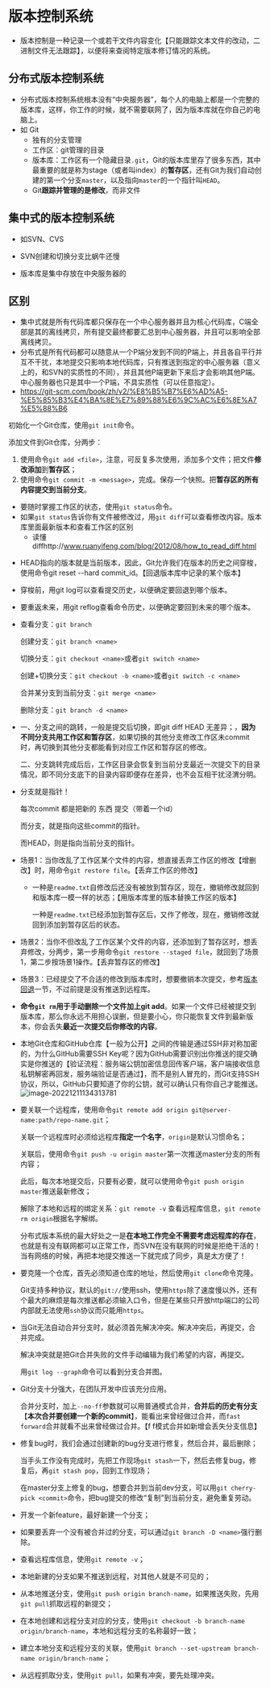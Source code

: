 # 版本控制系统

* 版本控制是一种记录一个或若干文件内容变化【只能跟踪文本文件的改动，二进制文件无法跟踪】，以便将来查阅特定版本修订情况的系统。 

## 分布式版本控制系统

* 分布式版本控制系统根本没有“中央服务器”，每个人的电脑上都是一个完整的版本库，这样，你工作的时候，就不需要联网了，因为版本库就在你自己的电脑上。
* 如 Git
  * 独有的分支管理
  * 工作区：git管理的目录
  * 版本库：工作区有一个隐藏目录`.git`，Git的版本库里存了很多东西，其中最重要的就是称为stage（或者叫index）的**暂存区**，还有Git为我们自动创建的第一个分支`master`，以及指向`master`的一个指针叫`HEAD`。
  * Git**跟踪并管理的是修改**，而非文件

## 集中式的版本控制系统

* 如SVN、CVS

* SVN创建和切换分支比蜗牛还慢

* 版本库是集中存放在中央服务器的

## 区别

* 集中式就是所有代码库都只保存在一个中心服务器并且为核心代码库，C端全部是其的离线拷贝，所有提交最终都要汇总到中心服务器，并且可以影响全部离线拷贝。
* 分布式是所有代码都可以随意从一个P端分发到不同的P端上，并且各自平行并互不干扰，本地提交只影响本地代码库，只有推送到指定的中心服务器（意义上的，和SVN的实质性的不同），并且其他P端更新下来后才会影响其他P端。中心服务器也只是其中一个P端，不具实质性（可以任意指定）。
* https://git-scm.com/book/zh/v2/%E8%B5%B7%E6%AD%A5-%E5%85%B3%E4%BA%8E%E7%89%88%E6%9C%AC%E6%8E%A7%E5%88%B6







初始化一个Git仓库，使用`git init`命令。

添加文件到Git仓库，分两步：

1. 使用命令`git add <file>`，注意，可反复多次使用，添加多个文件；把文件**修改添加**到**暂存区**；
2. 使用命令`git commit -m <message>`，完成。保存一个快照。把**暂存区的所有内容提交到当前分支**。



- 要随时掌握工作区的状态，使用`git status`命令。
- 如果`git status`告诉你有文件被修改过，用`git diff`可以查看修改内容。版本库里面最新版本和查看工作区的区别
  - 读懂diffhttp://www.ruanyifeng.com/blog/2012/08/how_to_read_diff.html



* HEAD指向的版本就是当前版本，因此，Git允许我们在版本的历史之间穿梭，使用命令git reset --hard commit_id。【回退版本库中记录的某个版本】
* 穿梭前，用git log可以查看提交历史，以便确定要回退到哪个版本。
* 要重返未来，用git reflog查看命令历史，以便确定要回到未来的哪个版本。



* 查看分支：`git branch`

  创建分支：`git branch <name>`

  切换分支：`git checkout <name>`或者`git switch <name>`

  创建+切换分支：`git checkout -b <name>`或者`git switch -c <name>`

  合并某分支到当前分支：`git merge <name>`

  删除分支：`git branch -d <name>`

* 一、分支之间的跳转，一般是提交后切换，即git diff HEAD 无差异；，**因为不同分支共用工作区和暂存区**，如果切换的其他分支修改工作区未commit时，再切换到其他分支都能看到对应工作区和暂存区的修改。

  二、分支跳转完成后后，工作区目录会恢复到当前分支最近一次提交下的目录情况，即不同分支底下的目录内容即便存在差异，也不会互相干扰泾渭分明。

* 分支就是指针！

  每次commit 都是把新的 东西 提交（带着一个id）

  而分支，就是指向这些commit的指针。

  而HEAD，则是指向当前分支的指针。



* 场景1：当你改乱了工作区某个文件的内容，想直接丢弃工作区的修改【增删改】时，用命令`git restore file`。【丢弃工作区的修改】

  * 一种是`readme.txt`自修改后还没有被放到暂存区，现在，撤销修改就回到和版本库一模一样的状态；【用版本库里的版本替换工作区的版本】

    一种是`readme.txt`已经添加到暂存区后，又作了修改，现在，撤销修改就回到添加到暂存区后的状态。

* 场景2：当你不但改乱了工作区某个文件的内容，还添加到了暂存区时，想丢弃修改，分两步，第一步用命令`git restore --staged file`，就回到了场景1，第二步按场景1操作。【丢弃暂存区的修改】

* 场景3：已经提交了不合适的修改到版本库时，想要撤销本次提交，参考[版本回退](https://www.liaoxuefeng.com/wiki/896043488029600/897013573512192)一节，不过前提是没有推送到远程库。



* **命令`git rm`用于手动删除一个文件加上git add**。如果一个文件已经被提交到版本库，那么你永远不用担心误删，但是要小心，你只能恢复文件到最新版本，你会丢失**最近一次提交后你修改的内容**。



* 本地Git仓库和GitHub仓库【一般为公开】之间的传输是通过SSH非对称加密的，为什么GitHub需要SSH Key呢？因为GitHub需要识别出你推送的提交确实是你推送的【验证流程：服务端公钥加密信息回传客户端，客户端接收信息私钥解密再回发，服务端验证是否通过】，而不是别人冒充的，而Git支持SSH协议，所以，GitHub只要知道了你的公钥，就可以确认只有你自己才能推送。![image-20221211134313781](../../img/image-20221211134313781.png)

* 要关联一个远程库，使用命令`git remote add origin git@server-name:path/repo-name.git`；

  关联一个远程库时必须给远程库**指定一个名字**，`origin`是默认习惯命名；

  关联后，使用命令`git push -u origin master`第一次推送master分支的所有内容；

  此后，每次本地提交后，只要有必要，就可以使用命令`git push origin master`推送最新修改；

  解除了本地和远程的绑定关系：`git remote -v` 查看远程库信息，`git remote rm origin`根据名字解绑。

  分布式版本系统的最大好处之一是**在本地工作完全不需要考虑远程库的存在**，也就是有没有联网都可以正常工作，而SVN在没有联网的时候是拒绝干活的！当有网络的时候，再把本地提交推送一下就完成了同步，真是太方便了！



* 要克隆一个仓库，首先必须知道仓库的地址，然后使用`git clone`命令克隆。

  Git支持多种协议，默认的`git://`使用ssh，使用`https`除了速度慢以外，还有个最大的麻烦是每次推送都必须输入口令，但是在某些只开放http端口的公司内部就无法使用`ssh`协议而只能用`https`。



* 当Git无法自动合并分支时，就必须首先解决冲突。解决冲突后，再提交，合并完成。

  解决冲突就是把Git合并失败的文件手动编辑为我们希望的内容，再提交。

  用`git log --graph`命令可以看到分支合并图。

* Git分支十分强大，在团队开发中应该充分应用。

  合并分支时，加上`--no-ff`参数就可以用普通模式合并，**合并后的历史有分支**【**本次合并要创建一个新的commit**】，能看出来曾经做过合并，而`fast forward`合并就看不出来曾经做过合并。【f f模式合并如新增会丢失分支信息】



* 修复bug时，我们会通过创建新的bug分支进行修复，然后合并，最后删除；

  当手头工作没有完成时，先把工作现场`git stash`一下，然后去修复bug，修复后，再`git stash pop`，回到工作现场；

  在master分支上修复的bug，想要合并到当前dev分支，可以用`git cherry-pick <commit>`命令，把bug提交的修改“复制”到当前分支，避免重复劳动。



* 开发一个新feature，最好新建一个分支；
* 如果要丢弃一个没有被合并过的分支，可以通过`git branch -D <name>`强行删除。



* 查看远程库信息，使用`git remote -v`；
* 本地新建的分支如果不推送到远程，对其他人就是不可见的；
* 从本地推送分支，使用`git push origin branch-name`，如果推送失败，先用`git pull`抓取远程的新提交；
* 在本地创建和远程分支对应的分支，使用`git checkout -b branch-name origin/branch-name`，本地和远程分支的名称最好一致；
* 建立本地分支和远程分支的关联，使用`git branch --set-upstream branch-name origin/branch-name`；
* 从远程抓取分支，使用`git pull`，如果有冲突，要先处理冲突。